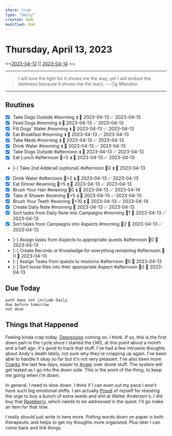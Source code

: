 ```yaml
---
share: true
type: "daily"
created: NaN 
modified: NaN
---
```

# Thursday, April 13, 2023
<<[2023-04-12](./2023-04-12.md#) || [2023-04-14](./2023-04-14.md#) >>

---

> I will love the light for it shows me the way, yet I will endure the darkness because it shows me the stars.
> — <cite>Og Mandino</cite>

---

## Routines
- [x] Take Dogs Outside #morning ⏫ 📅 2023-04-13 ✅ 2023-04-13
- [x] Feed Dogs #morning  ⏫ 📅 2023-04-13 ✅ 2023-04-13
- [x] Fill Dogs' Water #morning  ⏫ 📅 2023-04-13 ✅ 2023-04-13
- [x] Eat Breakfast #morning  ⏫ 📅 2023-04-13 ✅ 2023-04-13
- [x] Take Meds #morning ⏫ 📅 2023-04-13 ✅ 2023-04-13
- [x] Drink Water #morning  ⏫ 📅 2023-04-13 ✅ 2023-04-13
- [x] Take Dogs Outside #afternoon ⏫ 📅 2023-04-13 ✅ 2023-04-13
- [x] Eat Lunch #afternoon 🥄+5 ⏫ 📅 2023-04-13 ✅ 2023-04-13
- [-] Take 2nd Adderall (optional) #afternoon 🥄0 ⏫ 📅 2023-04-13
- [x] Drink Water #afternoon 🥄+2 ⏫ 📅 2023-04-13 ✅ 2023-04-13
- [x] Eat Dinner #evening 🥄+5 ⏫ 📅 2023-04-13 ✅ 2023-04-13
- [x] Brush Your Hair #evening 🥄0 ⏫ 📅 2023-04-13 ✅ 2023-04-14
- [x] Take A Shower #evening 🥄+5 ⏫ 📅 2023-04-13 ✅ 2023-04-13
- [x] Brush Your Teeth #evening 🥄+10 ⏫ 📅 2023-04-13 ✅ 2023-04-14
- [x] Create Daily Note #morning  📅 2023-04-13 ✅ 2023-04-13 
- [x] Sort tasks from Daily Note into Campaigns #morning  🥄1 📅 2023-04-13 ✅ 2023-04-13
- [x] Sort tasks from Campaigns into Aspects #morning  🥄2 📅 2023-04-13 ✅ 2023-04-13
- [-] Assign tasks from Aspects to appropriate quests #afternoon 🥄0 📅 2023-04-13
- [-] Create Records or Knowledge for everything remaining #afternoon 🥄0 📅 2023-04-13
- [-] Assign Tasks from quests to missions #afternoon 🥄0 📅 2023-04-13
- [-] Sort loose files into their appropriate Aspect #afternoon 🥄0 📅 2023-04-13

## Due Today
```tasks
path does not include Daily
due before tomorrow
not done
```
## 









## Things that Happened
Feeling kinda crap today. [Depression](Depression.md) coming on, I think.  If so, this is the first down part in the cycle since I started the LMS, at this point about a month and a half ago.  It's good to track that stuff.  I've had a few intrusive thoughts about Andy's death lately, not sure why they're cropping up again.  I've been able to handle it okay so far but it's not very pleasant.  I've also been more [Cranky](Cranky.md) the last few days, easier to [Anger](Anger.md) over dumb stuff.  The system will get tested as I go into the down side.  This is the point of the thing, to keep me going when I'm down.  

In general, I need to slow down.  I think if I can even out my pace I won't have such big emotional shifts.  I am actually [Proud](Proud.md) of myself for resisting the urge to buy a bunch of extra seeds and shit at Walter Anderson's.  I did buy that [Raspberry](./Raspberry.md), which needs to be addressed in the quest.  I'll go make an item for that now.

I really should just write in here more.  Putting words down on paper is both therapeutic and helps to get my thoughts more organized.  Plus later I can come back and link things.  